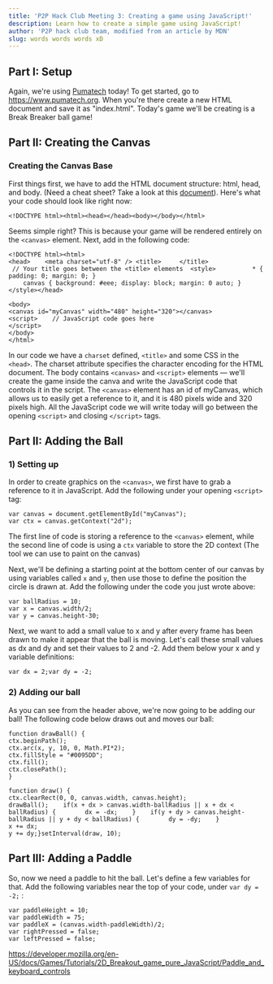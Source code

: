 ```yaml
---
title: 'P2P Hack Club Meeting 3: Creating a game using JavaScript!'
description: Learn how to create a simple game using JavaScript!
author: 'P2P hack club team, modified from an article by MDN'
slug: words words words xD
---
```

## Part I: Setup

Again, we're using [Pumatech](https://www.pumatech.org) today! To get started, go to <https://www.pumatech.org>. When you're there create a new HTML document and save it as "index.html". Today's game we'll be creating is a Break Breaker ball game!

## Part II: Creating the Canvas

### Creating the Canvas Base

First things first, we have to add the HTML document structure: html, head, and body. (Need a cheat sheet? Take a look at this [document](https://docs.google.com/document/d/1R0S5fqrL8e_dMbramMEKRs6elU3VSHqHOLNP3rlm9fw/edit)). Here's what your code should look like right now: 

```
<!DOCTYPE html><html><head></head><body></body></html>
```

Seems simple right? This is because your game will be rendered entirely on the `<canvas>` element. Next, add in the following code:

```
<!DOCTYPE html><html>
<head>    <meta charset="utf-8" /> <title>     </title>
 // Your title goes between the <title> elements  <style>	       * { padding: 0; margin: 0; }
	canvas { background: #eee; display: block; margin: 0 auto; }   </style></head>

<body>
<canvas id="myCanvas" width="480" height="320"></canvas>
<script>	// JavaScript code goes here
</script>
</body>
</html>
```

In our code we have a `charset` defined, `<title>` and some CSS in the `<head>`. The charset attribute specifies the character encoding for the HTML document. The body contains `<canvas>` and `<script>` elements — we'll create the game inside the canva and write the JavaScript code that controls it in the script. The `<canvas>` element has an id of myCanvas, which allows us to easily get a reference to it, and it is 480 pixels wide and 320 pixels high. All the JavaScript code we will write today will go between the opening `<script>` and closing `</script>` tags.

## Part II: Adding the Ball

### 1) Setting up

 In order to create graphics on the `<canvas>`, we first have to grab a reference to it in JavaScript. Add the following under your opening `<script>` tag:

```
var canvas = document.getElementById("myCanvas");
var ctx = canvas.getContext("2d");
```

The first line of code is storing a reference to the `<canvas>` element, while the second line of code is using a `ctx` variable to store the 2D context (The tool we can use to paint on the canvas)

Next, we'll be defining a starting point at the bottom center of our canvas by using variables called `x` and `y`, then use those to define the position the circle is drawn at. Add the following under the code you just wrote above:

```
var ballRadius = 10;var x = canvas.width/2;
var y = canvas.height-30;
```

Next, we want to add a small value to x and y after every frame has been drawn to make it appear that the ball is moving. Let's call these small values as dx and dy and set their values to 2 and -2. Add them below your x and y variable definitions:

```
var dx = 2;var dy = -2; 
```

### 2) Adding our ball

As you can see from the header above, we're now going to be adding our ball! The following code below draws out and moves our ball:

```
function drawBall() {
ctx.beginPath();
ctx.arc(x, y, 10, 0, Math.PI*2);
ctx.fillStyle = "#0095DD";
ctx.fill();
ctx.closePath();
}
```

```
function draw() {
ctx.clearRect(0, 0, canvas.width, canvas.height);
drawBall();    if(x + dx > canvas.width-ballRadius || x + dx < ballRadius) {        dx = -dx;    }    if(y + dy > canvas.height-ballRadius || y + dy < ballRadius) {        dy = -dy;    }
x += dx;
y += dy;}setInterval(draw, 10);
```

## Part III: Adding a Paddle

So, now we need a paddle to hit the ball. Let's define a few variables for that. Add the following variables near the top of your code, under `var dy = -2;` :

```
var paddleHeight = 10;var paddleWidth = 75;var paddleX = (canvas.width-paddleWidth)/2;var rightPressed = false;var leftPressed = false;
```



https://developer.mozilla.org/en-US/docs/Games/Tutorials/2D_Breakout_game_pure_JavaScript/Paddle_and_keyboard_controls
